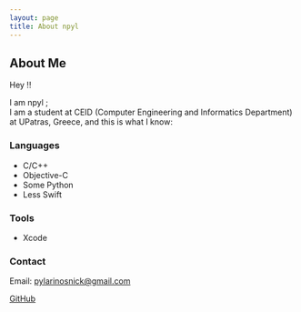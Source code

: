 ```yaml
---
layout: page
title: About npyl
---
```

## About Me

Hey !!								<br>

I am npyl	;						<br>
I am a student at CEID (Computer Engineering and Informatics Department) at UPatras, Greece,
and this is what I know:

### Languages
- C/C++
- Objective-C
- Some Python
- Less Swift

### Tools
- Xcode

### Contact
Email: [pylarinosnick@gmail.com](mailto:pylarinosnick@gmail.com)

[GitHub](https://github.com/npyl)